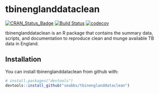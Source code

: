 
<!-- README.md is generated from README.Rmd. Please edit that file -->
tbinenglanddataclean
====================

[![CRAN\_Status\_Badge](http://www.r-pkg.org/badges/version/tbinenglanddataclean)](https://cran.r-project.org/package=tbinenglanddataclean) [![Build Status](https://travis-ci.org/seabbs/tbinenglanddataclean.svg?branch=master)](https://travis-ci.org/seabbs/tbinenglanddataclean) [![codecov](https://codecov.io/gh/seabbs/tbinenglanddataclean/branch/master/graph/badge.svg)](https://codecov.io/gh/seabbs/tbinenglanddataclean)

tbinenglanddataclean is an R package that contains the summary data, scripts, and documentation to reproduce clean and munge available TB data in England.

Installation
------------

You can install tbinenglanddataclean from github with:

``` r
# install.packages("devtools")
devtools::install_github("seabbs/tbinenglanddataclean")
```
